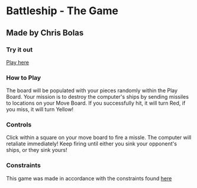 # Battleship - The Game
## Made by Chris Bolas

### Try it out
[Play here](https://tanlaan.github.io/top_battleship/)

### How to Play

The board will be populated with your pieces randomly within the Play Board. 
Your mission is to destroy the computer's ships by sending missiles to locations 
on your Move Board. If you successfully hit, it will turn Red, if you miss,
it will turn Yellow!

### Controls

Click within a square on your move board to fire a missle. The computer will 
retaliate immediately! Keep firing until either you sink your opponent's ships,
or they sink yours!

### Constraints

This game was made in accordance with the constraints found [here](https://www.theodinproject.com/courses/javascript/lessons/battleship)
